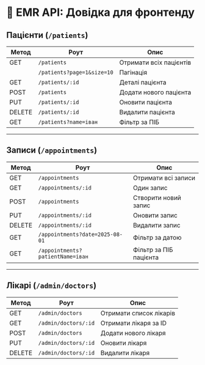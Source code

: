 # 📘 EMR API: Довідка для фронтенду

## Пацієнти (`/patients`)

| Метод  | Роут                       | Опис                    |
| ------ | -------------------------- | ----------------------- |
| GET    | `/patients`                | Отримати всіх пацієнтів |
|        | `/patients?page=1&size=10` | Пагінація               |
| GET    | `/patients/:id`            | Деталі пацієнта         |
| POST   | `/patients`                | Додати нового пацієнта  |
| PUT    | `/patients/:id`            | Оновити пацієнта        |
| DELETE | `/patients/:id`            | Видалити пацієнта       |
| GET    | `/patients?name=іван`      | Фільтр за ПІБ           |

---

## Записи (`/appointments`)

| Метод  | Роут                             | Опис                   |
| ------ | -------------------------------- | ---------------------- |
| GET    | `/appointments`                  | Отримати всі записи    |
| GET    | `/appointments/:id`              | Один запис             |
| POST   | `/appointments`                  | Створити новий запис   |
| PUT    | `/appointments/:id`              | Оновити запис          |
| DELETE | `/appointments/:id`              | Видалити запис         |
| GET    | `/appointments?date=2025-08-01`  | Фільтр за датою        |
| GET    | `/appointments?patientName=іван` | Фільтр за ПІБ пацієнта |

---

## Лікарі (`/admin/doctors`)

| Метод  | Роут                 | Опис                    |
| ------ | -------------------- | ----------------------- |
| GET    | `/admin/doctors`     | Отримати список лікарів |
| GET    | `/admin/doctors/:id` | Отримати лікаря за ID   |
| POST   | `/admin/doctors`     | Додати нового лікаря    |
| PUT    | `/admin/doctors/:id` | Оновити лікаря          |
| DELETE | `/admin/doctors/:id` | Видалити лікаря         |

